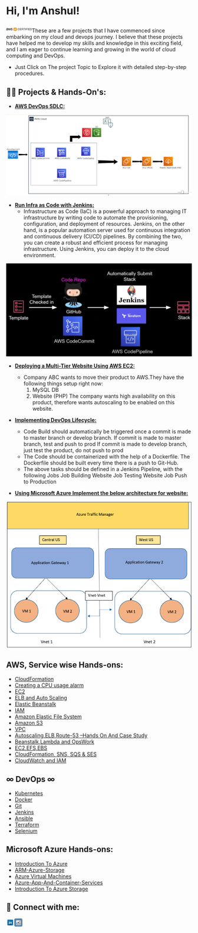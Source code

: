 <!--
**Anshuls-repo/Anshuls-repo** is a ✨ _special_ ✨ repository because its `README.md` (this file) appears on your GitHub profile.

Here are some ideas to get you started:

- 🔭 I’m currently working on ...
- 🌱 I’m currently learning ...
- 👯 I’m looking to collaborate on ...
- 🤔 I’m looking for help with ...
- 💬 Ask me about ...
- 📫 How to reach me: ...
- 😄 Pronouns: ...
- ⚡ Fun fact: ...
-->
<h1>Hi, I'm Anshul!   
  
  [<img align="left" alt="Anshul | credly" width="70px" src="https://github.com/Anshuls-repo/for-assignment/blob/master/NicePng_aws-logo-png_2467323%20(1).png" />][credly]</h1>
These are a few projects that I have commenced since embarking on my cloud and devops journey.  I believe that these projects have helped me to develop my skills and knowledge in this exciting field, and I am eager to continue learning and growing in the world of cloud computing and DevOps.
- Just Click on The project Topic to Explore it with detailed step-by-step procedures.

<h2>👨‍💻 Projects & Hands-On's:</h2> 

- [<b>AWS DevOps SDLC:</b>](https://github.com/Anshuls-repo/Works-Projects-Hands-on/tree/main/Projects/AWS%20DevOps%20Project)

 <p align="center">
  <img width="700px" src="https://github.com/Anshuls-repo/for-assignment/blob/master/Screenshot%20(185).png" />
</p>

- [<b>Run Infra as Code with Jenkins:</b>](https://github.com/Anshuls-repo/Works-Projects-Hands-on/tree/main/Projects/Run%20Infra%20as%20Code%20with%20Jenkins)
  - Infrastructure as Code (IaC) is a powerful approach to managing IT infrastructure by writing code to automate the provisioning, configuration, and deployment of resources. Jenkins, on the other hand, is a popular automation server used for continuous integration and continuous delivery (CI/CD) pipelines.
By combining the two, you can create a robust and efficient process for managing infrastructure. Using Jenkins, you can deploy it to the cloud environment.
 <p align="center">
  <img width="700px" src="https://github.com/Anshuls-repo/for-assignment/blob/master/Screenshot%20(186).png" />
</p>
 
- [<b>Deploying a Multi-Tier Website Using AWS EC2:</b>](https://github.com/Anshuls-repo/Works-Projects-Hands-on/blob/main/AWS/Projects/Project%201%20-%20Deploying%20a%20Multi-Tier%20Website%20Using%20AWS%20EC2.pdf)
  - Company ABC wants to move their product to AWS.They have the following things setup right now: 
    1. MySQL DB 
    2. Website (PHP) The company wants high availability on this product, therefore wants autoscaling to be enabled on this website.

- [<b>Implementing DevOps Lifecycle:</b>](https://github.com/Anshuls-repo/Works-Projects-Hands-on/blob/main/Projects/Project-%20DevOps.pdf)  
  -  Code Build should automatically be triggered once a commit is made to master branch or develop branch. If commit is made to master branch, test and          push to prod If commit is made to develop branch, just test the product, do not push to prod 
  -  The Code should be containerized with the help of a Dockerfile. The Dockerfile should be built every time there is a push to Git-Hub. 
  -  The above tasks should be defined in a Jenkins Pipeline, with the following Jobs Job 
         Building Website Job 
         Testing Website Job 
         Push to Production 
         
 - [<b>Using Microsoft Azure Implement the below architecture for website:</b>](https://github.com/Anshuls-repo/Works-Projects-Hands-on/blob/main/Projects/AZURE%20PROJECT.pdf) 
 <p align="center">
  <img width="700px" src="https://github.com/Anshuls-repo/for-assignment/blob/master/Screenshot%20(1293).png" />
</p>
 
         

<h2>AWS, Service wise Hands-ons:</h2>
  

  
  - [CloudFormation](https://github.com/Anshuls-repo/Works-Projects-Hands-on/blob/main/AWS%20Detailed/CloudFormation/Cloudformation%20Hands-on.pdf)
  - [Creating a CPU usage alarm](https://github.com/Anshuls-repo/Works-Projects-Hands-on/blob/main/AWS%20Detailed/Creating%20a%20CPU%20usage%20alarm.pdf)
  - [EC2](https://github.com/Anshuls-repo/Works-Projects-Hands-on/blob/main/AWS%20Detailed/EC2/Get%20Started%20with%20Amazon%20EC2%20Linux%20Instances.pdf)
  - [ELB and Auto Scaling](https://github.com/Anshuls-repo/Works-Projects-Hands-on/blob/main/AWS%20Detailed/ELB%20and%20Auto%20Scaling/Scaling%20the%20EC2%20Instance%20Based%20on%20Monitored%20CloudWatch%20Metrics.pdf)
  - [Elastic Beanstalk](https://github.com/Anshuls-repo/Works-Projects-Hands-on/blob/main/AWS%20Detailed/Elastic%20Beanstalk/Elastic%20Beanstalk.pdf)
  - [IAM](https://github.com/Anshuls-repo/Works-Projects-Hands-on/blob/main/AWS%20Detailed/IAM/IAM%20Hands-On.pdf)
  - [Amazon Elastic File System](https://github.com/Anshuls-repo/Works-Projects-Hands-on/blob/main/AWS%20Detailed/Getting%20started%20with%20Amazon%20Elastic%20File%20System.pdf)
  - [Amazon S3](https://github.com/Anshuls-repo/Works-Projects-Hands-on/tree/main/AWS/S3)
  - [VPC](https://github.com/Anshuls-repo/Works-Projects-Hands-on/tree/main/AWS/VPC)
  - [Autoscaling,ELB,Route-53 –Hands On And Case Study](https://github.com/Anshuls-repo/Works-Projects-Hands-on/tree/main/AWS/Autoscaling%2CELB%2CRoute-53%20%E2%80%93Hands%20On%20And%20Case%20Study)
  - [Beanstalk,Lambda and OpsWork](https://github.com/Anshuls-repo/Works-Projects-Hands-on/tree/main/AWS/Beanstalk%2CLambda%20and%20OpsWork)
  - [EC2,EFS,EBS](https://github.com/Anshuls-repo/Works-Projects-Hands-on/tree/main/AWS/EC2%2CEFS%2CEBS)
  - [CloudFormation, SNS, SQS & SES](https://github.com/Anshuls-repo/Works-Projects-Hands-on/tree/main/AWS/Cloud%20Formation)
  - [CloudWatch and IAM](https://github.com/Anshuls-repo/Works-Projects-Hands-on/tree/main/AWS/CloudWatch%20and%20IAM)
  
<h2>∞ DevOps ∞</h2>
  
  - [Kubernetes](https://github.com/Anshuls-repo/Works-Projects-Hands-on/tree/main/DevOps/K8s)
  - [Docker](https://github.com/Anshuls-repo/Works-Projects-Hands-on/tree/main/DevOps/Docker)
  - [Git](https://github.com/Anshuls-repo/Works-Projects-Hands-on/tree/main/DevOps/Git)
  - [Jenkins](https://github.com/Anshuls-repo/Works-Projects-Hands-on/tree/main/DevOps/Jenkins)
  - [Ansible](https://github.com/Anshuls-repo/Works-Projects-Hands-on/tree/main/DevOps/Ansible)
  - [Terraform](https://github.com/Anshuls-repo/Works-Projects-Hands-on/blob/main/DevOps/Terraform/CASE%20STUDY%20-TERRAFORM.pdf)
  - [Selenium](https://github.com/Anshuls-repo/Works-Projects-Hands-on/blob/main/DevOps/Selenium/SELENIUM.pdf)


<h2>Microsoft Azure Hands-ons:</h2> 
  
  - [Introduction To Azure](https://github.com/Anshuls-repo/Works-Projects-Hands-on/tree/main/Azure/Introduction%20To%20Azure%20Assignments%20(1))
  - [ARM-Azure-Storage](https://github.com/Anshuls-repo/Works-Projects-Hands-on/tree/main/Azure/ARM-Azure-Storage%20(1))
  - [Azure Virtual Machines](https://github.com/Anshuls-repo/Works-Projects-Hands-on/tree/main/Azure/Azure%20Virtual%20Machines%20(1))
  - [Azure-App-And-Container-Services](https://github.com/Anshuls-repo/Works-Projects-Hands-on/tree/main/Azure/Azure-App-And-Container-Services)
  - [Introduction To Azure Storage](https://github.com/Anshuls-repo/Works-Projects-Hands-on/tree/main/Azure/Introduction%20To%20Azure%20Storage)
  
  

<h2> 🤳 Connect with me:</h2>

[<img align="left" alt="Anshul | LinkedIn" width="22px" src="https://github.com/Anshuls-repo/for-assignment/blob/master/linked-in-g192a8b5dc_1280.png" />][linkedin]
[<img align="left" alt="Anshul | Instagram" width="22px" src="https://github.com/Anshuls-repo/for-assignment/blob/master/instagram-g21ba9eec3_1280.png" />][instagram]


[instagram]: https://www.instagram.com/_4nshul_/
[linkedin]: https://www.linkedin.com/in/anshulpardeshi/
[credly]: https://www.credly.com/badges/38cd8ace-e540-4854-a979-d779d185e6a5/public_url


